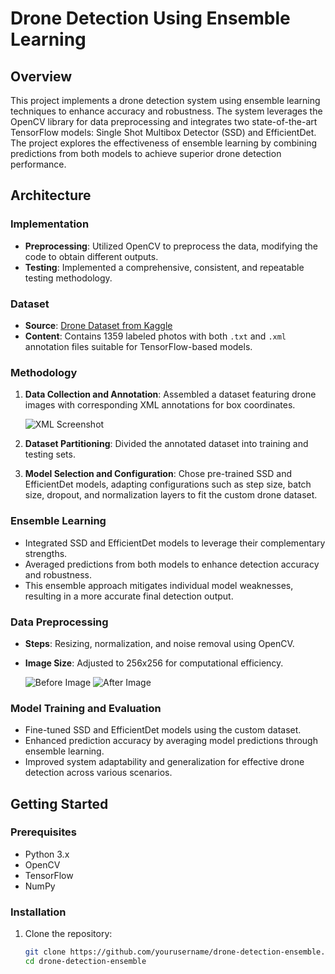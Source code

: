 # Drone Detection Using Ensemble Learning

## Overview
This project implements a drone detection system using ensemble learning techniques to enhance accuracy and robustness. The system leverages the OpenCV library for data preprocessing and integrates two state-of-the-art TensorFlow models: Single Shot Multibox Detector (SSD) and EfficientDet. The project explores the effectiveness of ensemble learning by combining predictions from both models to achieve superior drone detection performance.

## Architecture

### Implementation
- **Preprocessing**: Utilized OpenCV to preprocess the data, modifying the code to obtain different outputs.
- **Testing**: Implemented a comprehensive, consistent, and repeatable testing methodology.

### Dataset
- **Source**: [Drone Dataset from Kaggle](https://www.kaggle.com/datasets/dasmehdixtr/drone-dataset-uav)
- **Content**: Contains 1359 labeled photos with both `.txt` and `.xml` annotation files suitable for TensorFlow-based models.

### Methodology
1. **Data Collection and Annotation**: Assembled a dataset featuring drone images with corresponding XML annotations for box coordinates.

   ![XML Screenshot](path/to/xml_screenshot.png)  <!-- Replace with actual path -->

2. **Dataset Partitioning**: Divided the annotated dataset into training and testing sets.
3. **Model Selection and Configuration**: Chose pre-trained SSD and EfficientDet models, adapting configurations such as step size, batch size, dropout, and normalization layers to fit the custom drone dataset.

### Ensemble Learning
- Integrated SSD and EfficientDet models to leverage their complementary strengths.
- Averaged predictions from both models to enhance detection accuracy and robustness.
- This ensemble approach mitigates individual model weaknesses, resulting in a more accurate final detection output.

### Data Preprocessing
- **Steps**: Resizing, normalization, and noise removal using OpenCV.
- **Image Size**: Adjusted to 256x256 for computational efficiency.

   ![Before Image](path/to/before_image.png)  <!-- Replace with actual path -->
   ![After Image](path/to/after_image.png)  <!-- Replace with actual path -->

### Model Training and Evaluation
- Fine-tuned SSD and EfficientDet models using the custom dataset.
- Enhanced prediction accuracy by averaging model predictions through ensemble learning.
- Improved system adaptability and generalization for effective drone detection across various scenarios.

## Getting Started

### Prerequisites
- Python 3.x
- OpenCV
- TensorFlow
- NumPy

### Installation
1. Clone the repository:
   ```bash
   git clone https://github.com/yourusername/drone-detection-ensemble.git
   cd drone-detection-ensemble
